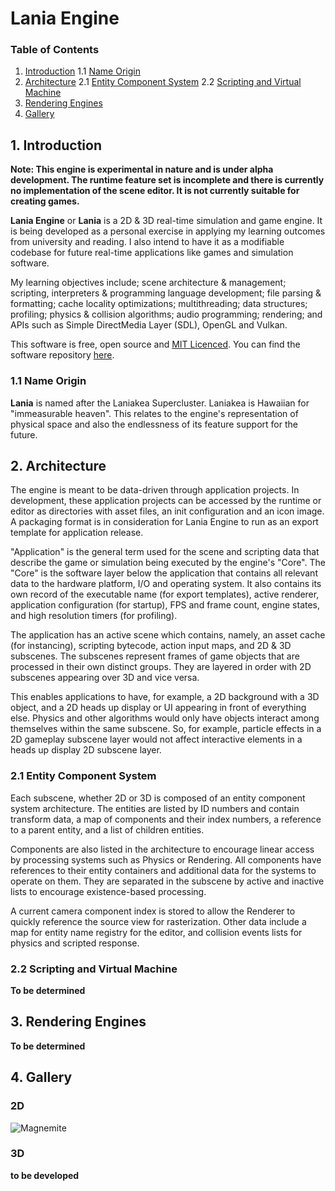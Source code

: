 Lania Engine
========

###  Table of Contents

1. [Introduction](#introduction)
1.1 [Name Origin](#name-origin)
2. [Architecture](#architecture)
2.1 [Entity Component System](#entity-component-system)
2.2 [Scripting and Virtual Machine](#scripting-and-virtual-machine)
3. [Rendering Engines](#rendering-engines)
4. [Gallery](#gallery)

## 1. Introduction

**Note: This engine is experimental in nature and is under alpha development. The runtime feature set is incomplete and there is currently no implementation of the scene editor. It is not currently suitable for creating games.**

**Lania Engine** or **Lania** is a 2D & 3D real-time simulation and game engine. It is being developed as a personal exercise in applying my learning outcomes from university and reading. I also intend to have it as a modifiable codebase for future real-time applications like games and simulation software. 

My learning objectives include; scene architecture & management; scripting, interpreters & programming language development; file parsing & formatting; cache locality optimizations; multithreading; data structures; profiling; physics & collision algorithms; audio programming; rendering;  and APIs such as Simple DirectMedia Layer (SDL), OpenGL and Vulkan. 

This software is free, open source and [MIT Licenced](https://github.com/Jean-LouisH/LaniaEngine/blob/master/LICENSE). You can find the software repository [here](https://github.com/Jean-LouisH/LaniaEngine).

### 1.1 Name Origin

**Lania** is named after the Laniakea Supercluster. Laniakea is Hawaiian for "immeasurable heaven". This relates to the engine's representation of physical space and also the endlessness of its feature support for the future.

## 2. Architecture

The engine is meant to be data-driven through application projects. In development, these application projects can be accessed by the runtime or editor as directories with asset files, an init configuration and an icon image. A packaging format is in consideration for Lania Engine to run as an export template for application release. 

"Application" is the general term used for the scene and scripting data that describe the game or simulation being executed by the engine's "Core". The "Core" is the software layer below the application that contains all relevant data to the hardware platform, I/O and operating system. It also contains its own record of the executable name (for export templates), active renderer, application configuration (for startup), FPS and frame count, engine states, and high resolution timers (for profiling).

The application has an active scene which contains, namely, an asset cache (for instancing), scripting bytecode, action input maps, and 2D & 3D subscenes. The subscenes represent frames of game objects that are processed in their own distinct groups. They are layered in order with 2D subscenes appearing over 3D and vice versa. 

This enables applications to have, for example, a 2D background with a 3D object, and a 2D heads up display or UI appearing in front of everything else. Physics and other algorithms would only have objects interact among themselves within the same subscene. So, for example, particle effects in a 2D gameplay subscene layer would not affect interactive elements in a heads up display 2D subscene layer.

### 2.1 Entity Component System

Each subscene, whether 2D or 3D is composed of an entity component system architecture. The entities are listed by ID numbers and contain transform data, a map of components and their index numbers, a reference to a parent entity, and a list of children entities.

Components are also listed in the architecture to encourage linear access by processing systems such as Physics or Rendering. All components have references to their entity containers and additional data for the systems to operate on them. They are separated in the subscene by active and inactive lists to encourage existence-based processing. 

A current camera component index is stored to allow the Renderer to quickly reference the source view for rasterization. Other data include a map for entity name registry for the editor, and collision events lists for physics and scripted response.

### 2.2 Scripting and Virtual Machine

**To be determined**

## 3. Rendering Engines

**To be determined**

## 4. Gallery

### 2D

![Magnemite](https://jean-louish.github.io/LaniaEngine/Documentation/Images/sprite_test.png)

### 3D

**to be developed**